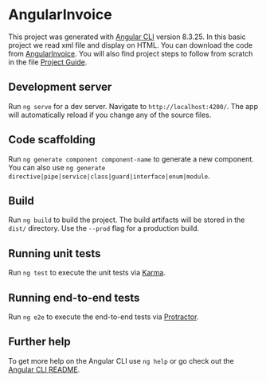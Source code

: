 # AngularInvoice

This project was generated with [Angular CLI](https://github.com/angular/angular-cli) version 8.3.25.
In this basic project we read xml file and display on HTML. You can download the code from [AngularInvoice](https://github.com/kshruti1/AngularInvoice).
You will also find project steps to follow from scratch in the file [Project Guide](https://github.com/kshruti1/AngularInvoice/blob/master/ProjectGuide.docx).

## Development server

Run `ng serve` for a dev server. Navigate to `http://localhost:4200/`. The app will automatically reload if you change any of the source files.

## Code scaffolding

Run `ng generate component component-name` to generate a new component. You can also use `ng generate directive|pipe|service|class|guard|interface|enum|module`.

## Build

Run `ng build` to build the project. The build artifacts will be stored in the `dist/` directory. Use the `--prod` flag for a production build.

## Running unit tests

Run `ng test` to execute the unit tests via [Karma](https://karma-runner.github.io).

## Running end-to-end tests

Run `ng e2e` to execute the end-to-end tests via [Protractor](http://www.protractortest.org/).

## Further help

To get more help on the Angular CLI use `ng help` or go check out the [Angular CLI README](https://github.com/angular/angular-cli/blob/master/README.md).
